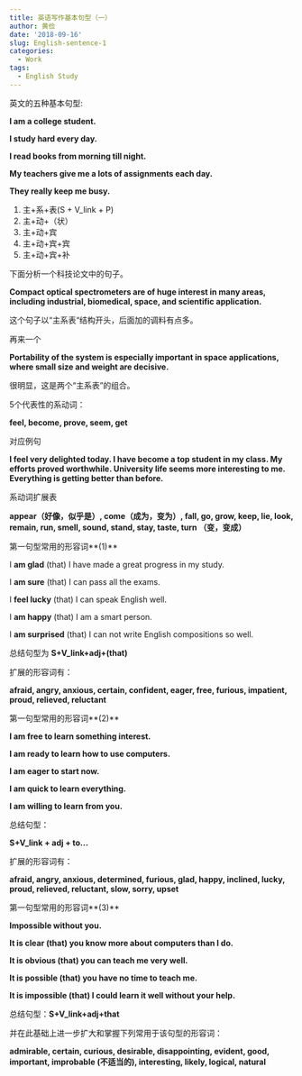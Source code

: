 ```yaml
---
title: 英语写作基本句型（一）
author: 黄俭
date: '2018-09-16'
slug: English-sentence-1
categories:
  - Work
tags:
  - English Study
---
```

英文的五种基本句型:

**I am a college student.**

**I study hard every day.**

**I read books from morning till night.**

**My teachers give me a lots of assignments each day.**

**They really keep me busy.**

1. 主+系+表(S + V_link + P)
2. 主+动+（状）
3. 主+动+宾
4. 主+动+宾+宾
5. 主+动+宾+补

下面分析一个科技论文中的句子。

**Compact optical spectrometers are of huge interest in many areas, including industrial, biomedical, space, and scientific application.**

这个句子以“主系表“结构开头，后面加的调料有点多。

再来一个

**Portability of the system is especially important in space applications, where small size and weight are decisive.**

很明显，这是两个“主系表”的组合。

5个代表性的系动词：

**feel, become, prove, seem, get**

对应例句

**I feel very delighted today. I have become a top student in my class. My efforts proved worthwhile. University life seems more interesting to me. Everything is getting better than before.**

系动词扩展表

**appear（好像，似乎是）, come（成为，变为）, fall, go, grow, keep, lie, look, remain, run, smell, sound, stand, stay, taste, turn （变，变成）**

第一句型常用的形容词**(1)**

I **am glad** (that) I have made a great progress in my study.

I **am sure** (that) I can pass all the exams.

I **feel lucky** (that) I can speak English well.

I **am happy** (that) I am a smart person.

I **am surprised** (that) I can not write English compositions so well.

总结句型为 **S+V_link+adj+(that)**

扩展的形容词有：

**afraid, angry, anxious, certain, confident, eager, free, furious, impatient, proud, relieved, reluctant**

第一句型常用的形容词**(2)**

**I am free to learn something interest.**

**I am ready to learn how to use computers.**

**I am eager to start now.**

**I am quick to learn everything.**

**I am willing to learn from you.**

总结句型：

**S+V_link + adj + to...**

扩展的形容词有：

**afraid, angry, anxious, determined, furious, glad, happy, inclined, lucky, proud, relieved, reluctant, slow, sorry, upset**

第一句型常用的形容词**(3)**

**Impossible without you.**

**It is clear (that) you know more about computers than I do.**

**It is obvious (that) you can teach me very well.**

**It is possible (that) you have no time to teach me.**

**It is impossible (that) I could learn it well without your help.**

总结句型：**S+V_link+adj+that**

并在此基础上进一步扩大和掌握下列常用于该句型的形容词：

**admirable, certain, curious, desirable, disappointing, evident, good, important, improbable (不适当的), interesting, likely, logical, natural**